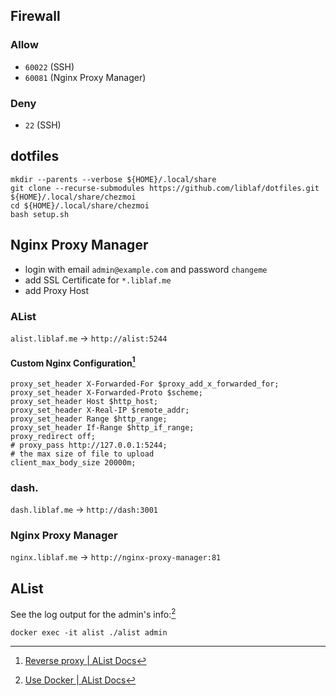 ## Firewall

### Allow

- `60022` (SSH)
- `60081` (Nginx Proxy Manager)

### Deny

- `22` (SSH)

## dotfiles

```shell
mkdir --parents --verbose ${HOME}/.local/share
git clone --recurse-submodules https://github.com/liblaf/dotfiles.git ${HOME}/.local/share/chezmoi
cd ${HOME}/.local/share/chezmoi
bash setup.sh
```

## Nginx Proxy Manager

- login with email `admin@example.com` and password `changeme`
- add SSL Certificate for `*.liblaf.me`
- add Proxy Host

### AList

`alist.liblaf.me` -> `http://alist:5244`

#### Custom Nginx Configuration[^1]

[^1]: [Reverse proxy | AList Docs](https://alist.nn.ci/guide/install/reverse-proxy.html)

```nginx
proxy_set_header X-Forwarded-For $proxy_add_x_forwarded_for;
proxy_set_header X-Forwarded-Proto $scheme;
proxy_set_header Host $http_host;
proxy_set_header X-Real-IP $remote_addr;
proxy_set_header Range $http_range;
proxy_set_header If-Range $http_if_range;
proxy_redirect off;
# proxy_pass http://127.0.0.1:5244;
# the max size of file to upload
client_max_body_size 20000m;
```

### dash.

`dash.liblaf.me` -> `http://dash:3001`

### Nginx Proxy Manager

`nginx.liblaf.me` -> `http://nginx-proxy-manager:81`

## AList

See the log output for the admin's info:[^2]

```shell
docker exec -it alist ./alist admin
```

[^2]: [Use Docker | AList Docs](https://alist.nn.ci/guide/install/docker.html)
